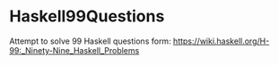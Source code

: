 # Haskell99Questions
Attempt to solve 99 Haskell questions form:
https://wiki.haskell.org/H-99:_Ninety-Nine_Haskell_Problems
